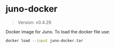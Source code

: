 # juno-docker

> Version: v0.4.29

Docker image for Juno. To load the docker file use:

```bash
docker load --input juno-docker.tar
```
